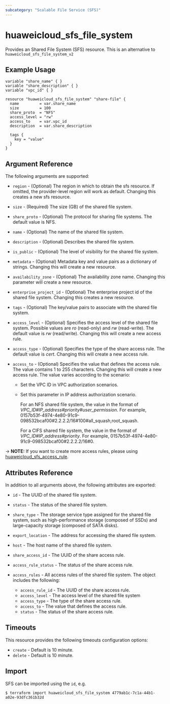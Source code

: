 ```yaml
---
subcategory: "Scalable File Service (SFS)"
---
```


# huaweicloud\_sfs\_file\_system

Provides an Shared File System (SFS) resource.
This is an alternative to `huaweicloud_sfs_file_system_v2`

## Example Usage

```hcl
variable "share_name" { }
variable "share_description" { }
variable "vpc_id" { }

resource "huaweicloud_sfs_file_system" "share-file" {
  name         = var.share_name
  size         = 100
  share_proto  = "NFS"
  access_level = "rw"
  access_to    = var.vpc_id
  description  = var.share_description

  tags {
    key = "value"
  }
}
```

## Argument Reference
The following arguments are supported:

* `region` - (Optional) The region in which to obtain the sfs resource. If omitted, the provider-level region will work as default. Changing this creates a new sfs resource.

* `size` - (Required) The size (GB) of the shared file system.

* `share_proto` - (Optional) The protocol for sharing file systems. The default value is NFS.

* `name` - (Optional) The name of the shared file system.

* `description` - (Optional) Describes the shared file system.

* `is_public` - (Optional) The level of visibility for the shared file system.

* `metadata` - (Optional) Metadata key and value pairs as a dictionary of strings. Changing this will create a new resource.

* `availability_zone` - (Optional) The availability zone name. Changing this parameter will create a new resource.

* `enterprise_project_id` - (Optional) The enterprise project id of the shared file system. Changing this creates a new resource.

* `tags` - (Optional) The key/value pairs to associate with the shared file system.

* `access_level` - (Optional) Specifies the access level of the shared file system. Possible values are *ro* (read-only)
    and *rw* (read-write). The default value is *rw* (read/write). Changing this will create a new access rule.

* `access_type` - (Optional) Specifies the type of the share access rule. The default value is *cert*.
    Changing this will create a new access rule.

* `access_to` - (Optional) Specifies the value that defines the access rule. The value contains 1 to 255 characters.
    Changing this will create a new access rule. The value varies according to the scenario:
    - Set the VPC ID in VPC authorization scenarios.
    - Set this parameter in IP address authorization scenario.

        For an NFS shared file system, the value in the format of *VPC_ID#IP_address#priority#user_permission*.
        For example, 0157b53f-4974-4e80-91c9-098532bcaf00#2.2.2.2/16#100#all_squash,root_squash.

        For a CIFS shared file system, the value in the format of *VPC_ID#IP_address#priority*.
        For example, 0157b53f-4974-4e80-91c9-098532bcaf00#2.2.2.2/16#0.

-> **NOTE:** If you want to create more access rules, please using [huaweicloud_sfs_access_rule](https://www.terraform.io/docs/providers/huaweicloud/r/sfs_access_rule.html).


## Attributes Reference
In addition to all arguments above, the following attributes are exported:

* `id` - The UUID of the shared file system.

* `status` - The status of the shared file system.

* `share_type` - The storage service type assigned for the shared file system, such as high-performance
    storage (composed of SSDs) and large-capacity storage (composed of SATA disks).

* `export_location` - The address for accessing the shared file system.

* `host` - The host name of the shared file system.

* `share_access_id` - The UUID of the share access rule.

* `access_rule_status` - The status of the share access rule.

* `access_rules` - All access rules of the shared file system. The object includes the following:
    - `access_rule_id` - The UUID of the share access rule.
    - `access_level` - The access level of the shared file system
    - `access_type` - The type of the share access rule.
    - `access_to` - The value that defines the access rule.
    - `status` - The status of the share access rule.

## Timeouts
This resource provides the following timeouts configuration options:
- `create` - Default is 10 minute.
- `delete` - Default is 10 minute.

## Import

SFS can be imported using the `id`, e.g.

```
$ terraform import huaweicloud_sfs_file_system 4779ab1c-7c1a-44b1-a02e-93dfc361b32d
```
